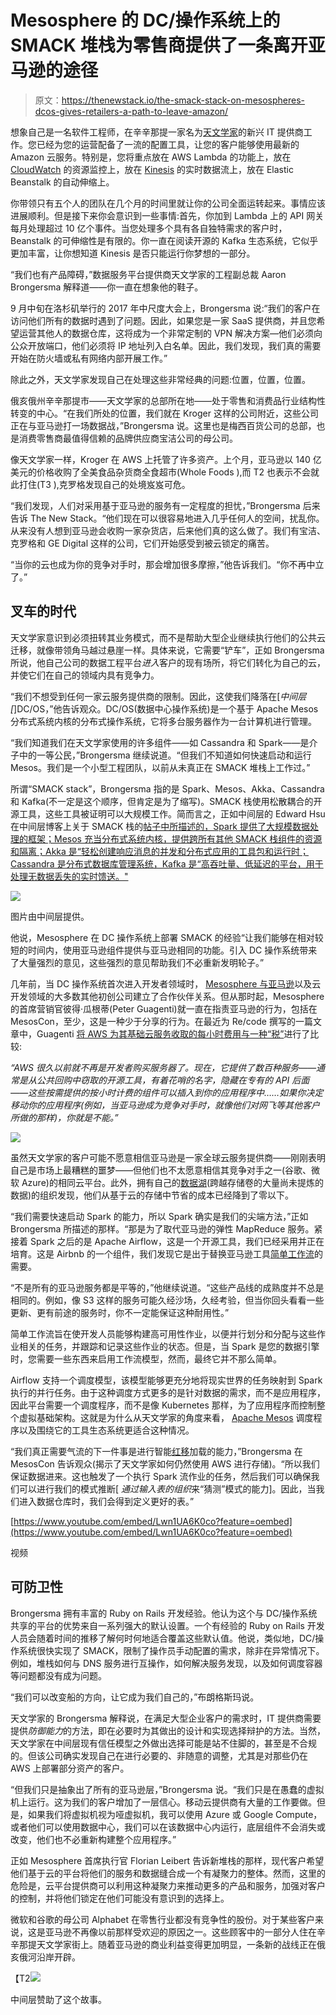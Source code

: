 # Mesosphere 的 DC/操作系统上的 SMACK 堆栈为零售商提供了一条离开亚马逊的途径

> 原文：<https://thenewstack.io/the-smack-stack-on-mesospheres-dcos-gives-retailers-a-path-to-leave-amazon/>

想象自己是一名软件工程师，在辛辛那提一家名为[天文学家](https://www.astronomer.io/)的新兴 IT 提供商工作。您已经为您的运营配备了一流的配置工具，让您的客户能够使用最新的 Amazon 云服务。特别是，您将重点放在 AWS Lambda 的功能上，放在 [CloudWatch](https://aws.amazon.com/cloudwatch/) 的资源监控上，放在 [Kinesis](https://aws.amazon.com/kinesis/) 的实时数据流上，放在 Elastic Beanstalk 的自动伸缩上。

你带领只有五个人的团队在几个月的时间里就让你的公司全面运转起来。事情应该进展顺利。但是接下来你会意识到一些事情:首先，你加到 Lambda 上的 API 网关每月处理超过 10 亿个事件。当您处理多个具有各自独特需求的客户时，Beanstalk 的可伸缩性是有限的。你一直在阅读开源的 Kafka 生态系统，它似乎更加丰富，让你想知道 Kinesis 是否只能运行你梦想的一部分。

“我们也有产品障碍，”数据服务平台提供商天文学家的工程副总裁 Aaron Brongersma 解释道——你一直在想象他的鞋子。

9 月中旬在洛杉矶举行的 2017 年中尺度大会上，Brongersma 说:“我们的客户在访问他们所有的数据时遇到了问题。因此，如果您是一家 SaaS 提供商，并且您希望运营其他人的数据仓库，这将成为一个非常定制的 VPN 解决方案—他们必须向公众开放端口，他们必须将 IP 地址列入白名单。因此，我们发现，我们真的需要开始在防火墙或私有网络内部开展工作。”

除此之外，天文学家发现自己在处理这些非常经典的问题:位置，位置，位置。

俄亥俄州辛辛那提市——天文学家的总部所在地——处于零售和消费品行业结构性转变的中心。“在我们所处的位置，我们就在 Kroger 这样的公司附近，这些公司正在与亚马逊打一场数据战，”Brongersma 说。这里也是梅西百货公司的总部，也是消费零售商最值得信赖的品牌供应商宝洁公司的母公司。

像天文学家一样，Kroger 在 AWS 上托管了许多资产。上个月，亚马逊以 140 亿美元的价格收购了全美食品杂货商全食超市(Whole Foods ),而 T2 也表示不会就此打住(T3 ),克罗格发现自己的处境岌岌可危。

“我们发现，人们对采用基于亚马逊的服务有一定程度的担忧，”Brongersma 后来告诉 The New Stack。“他们现在可以很容易地进入几乎任何人的空间，扰乱你。从来没有人想到亚马逊会收购一家杂货店，后来他们真的这么做了。我们有宝洁、克罗格和 GE Digital 这样的公司，它们开始感受到被云锁定的痛苦。

“当你的云也成为你的竞争对手时，那会增加很多摩擦，”他告诉我们。“你不再中立了。”

## 叉车的时代

天文学家意识到必须扭转其业务模式，而不是帮助大型企业继续执行他们的公共云迁移，就像带领角马越过悬崖一样。具体来说，它需要“铲车”，正如 Brongersma 所说，他自己公司的数据工程平台*进入*客户的现有场所，将它们转化为自己的云，并使它们在自己的领域内具有竞争力。

“我们不想受到任何一家云服务提供商的限制。因此，这使我们降落在[*中间层[*]DC/OS，”他告诉观众。DC/OS(数据中心操作系统)是一个基于 Apache Mesos 分布式系统内核的分布式操作系统，它将多台服务器作为一台计算机进行管理。

“我们知道我们在天文学家使用的许多组件——如 Cassandra 和 Spark——是介子中的一等公民，”Brongersma 继续说道。“但我们不知道如何快速启动和运行 Mesos。我们是一个小型工程团队，以前从未真正在 SMACK 堆栈上工作过。”

所谓“SMACK stack”，Brongersma 指的是 Spark、Mesos、Akka、Cassandra 和 Kafka(不一定是这个顺序，但肯定是为了缩写)。SMACK 栈使用松散耦合的开源工具，这些工具被证明可以大规模工作。简而言之，正如中间层的 Edward Hsu 在中间层博客上关于 SMACK 栈的[帖子中所描述的，Spark 提供了大规模数据处理的框架；Mesos 充当分布式系统内核，提供跨所有其他 SMACK 栈组件的资源和隔离；Akka 是“轻松创建响应消息的并发和分布式应用的工具包和运行时；Cassandra 是分布式数据库管理系统，Kafka 是“高吞吐量、低延迟的平台，用于处理无数据丢失的实时馈送。"](https://mesosphere.com/blog/smack-stack-new-lamp-stack/)

[![](img/1f39712b608890a028147307fbb9db8d.png)](https://mesosphere.com/blog/smack-stack-new-lamp-stack/)

图片由中间层提供。

他说，Mesosphere 在 DC 操作系统上部署 SMACK 的经验“让我们能够在相对较短的时间内，使用亚马逊组件提供与亚马逊相同的功能。引入 DC 操作系统带来了大量强烈的意见，这些强烈的意见帮助我们不必重新发明轮子。”

几年前，当 DC 操作系统首次进入开发者领域时， [Mesosphere 与亚马逊](https://thenewstack.io/mesosphere-community-edition-now-on-aws-google-and-azure-up-next/)以及云开发领域的大多数其他初创公司建立了合作伙伴关系。但从那时起，Mesosphere 的首席营销官彼得·瓜根蒂(Peter Guagenti)就一直在指责亚马逊的行为，包括在 MesosCon，至少，这是一种少于分享的行为。在最近为 Re/code 撰写的一篇文章中，Guagenti [将 AWS 为其基础云服务收取的每小时费用与一种“税”](https://www.recode.net/2017/6/19/15832958/amazon-whole-foods-jeff-bezos-acquisition-aws-vendor-tips-cloud-open-source)进行了比较:

*“AWS 很久以前就不再是开发者购买服务器了。现在，它提供了数百种服务——通常是从公共回购中窃取的开源工具，有着花哨的名字，隐藏在专有的 API 后面——这些按需提供的按小时计费的组件可以插入到你的应用程序中……如果你决定移动你的应用程序(例如，当亚马逊成为竞争对手时，就像他们对网飞等其他客户所做的那样)，你就是不能。”*

[![](img/b92f11712bf73bc1af65475e3d6e1db8.png)](https://storage.googleapis.com/cdn.thenewstack.io/media/2017/09/8b8ab895-smack-stack-is-the-new-lamp-stack-frameworks-e1506539247900.png)

虽然天文学家的客户可能不愿意相信亚马逊是一家全球云服务提供商——刚刚表明自己是市场上最糟糕的噩梦——但他们也不太愿意相信其竞争对手之一(谷歌、微软 Azure)的相同云平台。此外，拥有自己的[数据湖](https://thenewstack.io/data-is-the-new-stack/)(跨越存储卷的大量尚未提炼的数据)的组织发现，他们从基于云的存储中节省的成本已经降到了零以下。

“我们需要快速启动 Spark 的能力，所以 Spark 确实是我们的尖端方法，”正如 Brongersma 所描述的那样。“那是为了取代亚马逊的弹性 MapReduce 服务。紧接着 Spark 之后的是 Apache Airflow，这是一个开源工具，我们已经采用并正在培育。这是 Airbnb 的一个组件，我们发现它是出于替换亚马逊工具[简单工作流](https://aws.amazon.com/swf/)的需要。

“不是所有的亚马逊服务都是平等的，”他继续说道。“这些产品线的成熟度并不总是相同的。例如，像 S3 这样的服务可能久经沙场，久经考验，但当你回头看看一些更新、更有前途的服务时，你不一定能保证这种耐用性。”

简单工作流旨在使开发人员能够构建高可用性作业，以便并行划分和分配与这些作业相关的任务，并跟踪和记录这些作业的状态。但是，当 Spark 是您的数据引擎时，您需要一些东西来启用工作流模型，然而，最终它并不那么简单。

Airflow 支持一个调度模型，该模型能够更充分地将现实世界的任务映射到 Spark 执行的并行任务。由于这种调度方式更多的是针对数据的需求，而不是应用程序，因此平台需要一个调度程序，而不是像 Kubernetes 那样，为了应用程序而控制整个虚拟基础架构。这就是为什么从天文学家的角度来看， [Apache Mesos](http://mesos.apache.org/) 调度程序以及围绕它的工具生态系统更适合这种情况。

“我们真正需要气流的下一件事是进行智能[红移](https://aws.amazon.com/redshift/)加载的能力，”Brongersma 在 MesosCon 告诉观众(揭示了天文学家如何仍然使用 AWS 进行存储)。“所以我们保证数据进来。这也触发了一个执行 Spark 流作业的任务，然后我们可以确保我们可以进行我们的模式推断[ *通过输入表的组织*来“猜测”模式的能力]。因此，当我们进入数据仓库时，我们会得到定义更好的表。”

[https://www.youtube.com/embed/Lwn1UA6K0co?feature=oembed](https://www.youtube.com/embed/Lwn1UA6K0co?feature=oembed)

视频

## 可防卫性

Brongersma 拥有丰富的 Ruby on Rails 开发经验。他认为这个与 DC/操作系统共享的平台的优势来自一系列强大的默认设置。一个有经验的 Ruby on Rails 开发人员会随着时间的推移了解何时何地适合覆盖这些默认值。他说，类似地，DC/操作系统很快实现了 SMACK，限制了操作员手动配置的需求，除非在异常情况下。例如，堆栈如何与 DNS 服务进行互操作，如何解决服务发现，以及如何调度容器等问题都没有成为问题。

“我们可以改变船的方向，让它成为我们自己的，”布朗格斯玛说。

天文学家的 Brongersma 解释说，在满足大型企业客户的需求时，IT 提供商需要提供*防御能力*的方法，即在必要时为其做出的设计和实现选择辩护的方法。当然，天文学家在中间层现有信任模型之外做出选择可能是站不住脚的，甚至是不合规的。但该公司确实发现自己在进行必要的、非随意的调整，尤其是对那些仍在 AWS 上部署部分资产的客户。

“但我们只是抽象出了所有的亚马逊层，”Brongersma 说。“我们只是在愚蠢的虚拟机上运行。这为我们的客户增加了一层信心。移动云提供商有大量的工作要做。但是，如果我们将虚拟机视为哑虚拟机，我可以使用 Azure 或 Google Compute，或者他们可以使用数据中心，我们可以在该数据中心内运行，底层组件不会消失或改变，他们也不必重新构建整个应用程序。”

正如 Mesosphere 首席执行官 Florian Leibert 告诉新堆栈的那样，现代客户希望他们基于云的平台将他们的服务和数据缝合成一个有凝聚力的整体。然而，这里的危险是，云平台提供商可以利用这种凝聚力来推动更多的产品和服务，加强对客户的控制，并将他们锁定在他们可能没有意识到的选择上。

微软和谷歌的母公司 Alphabet 在零售行业都没有竞争性的股份。对于某些客户来说，这是亚马逊不再像以前那样受欢迎的原因之一。这些顾客中的一部分人住在辛辛那提天文学家街上。随着亚马逊的商业利益变得更加明显，一条新的战线正在俄亥俄河沿岸开辟。

【T2![](img/89a6cf2de72cebcbaa9412cc7075a57e.png)

中间层赞助了这个故事。

<svg xmlns:xlink="http://www.w3.org/1999/xlink" viewBox="0 0 68 31" version="1.1"><title>Group</title> <desc>Created with Sketch.</desc></svg>